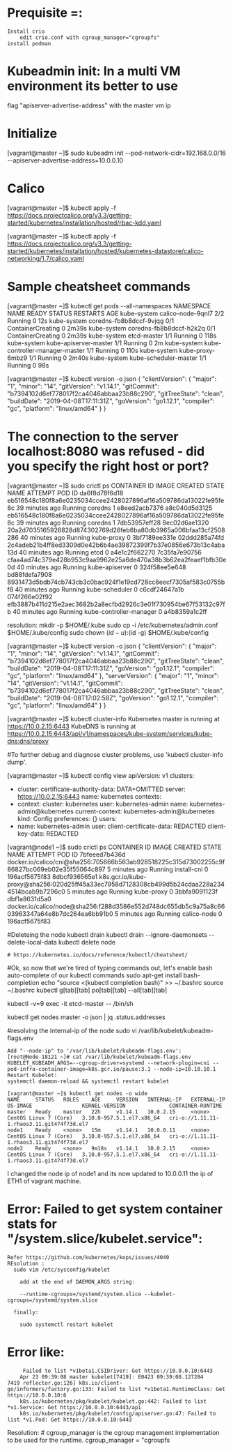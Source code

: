 # Prequisite =: 
    Install crio 
        edit crio.conf with cgroup_manager="cgroupfs"
    install podman 

# Kubeadmin init: In a multi VM environment its better to use
  flag "apiserver-advertise-address" with the master vm ip


# Initialize
  [vagrant@master ~]$ sudo kubeadm init --pod-network-cidr=192.168.0.0/16 --apiserver-advertise-address=10.0.0.10

# Calico
  [vagrant@master ~]$ kubectl apply -f https://docs.projectcalico.org/v3.3/getting-started/kubernetes/installation/hosted/rbac-kdd.yaml

  [vagrant@master ~]$ kubectl apply -f https://docs.projectcalico.org/v3.3/getting-started/kubernetes/installation/hosted/kubernetes-datastore/calico-networking/1.7/calico.yaml

# Sample cheatsheet commands

  [vagrant@master ~]$ kubectl get pods --all-namespaces
  NAMESPACE     NAME                             READY   STATUS              RESTARTS   AGE
  kube-system   calico-node-9qnl7                2/2     Running             0          12s
  kube-system   coredns-fb8b8dccf-9vjqg          0/1     ContainerCreating   0          2m39s
  kube-system   coredns-fb8b8dccf-h2k2q          0/1     ContainerCreating   0          2m39s
  kube-system   etcd-master                      1/1     Running             0          118s
  kube-system   kube-apiserver-master            1/1     Running             0          2m
  kube-system   kube-controller-manager-master   1/1     Running             0          110s
  kube-system   kube-proxy-6mbz9                 1/1     Running             0          2m40s
  kube-system   kube-scheduler-master            1/1     Running             0          98s

[vagrant@master ~]$ kubectl version -o json
{
  "clientVersion": {
    "major": "1",
    "minor": "14",
    "gitVersion": "v1.14.1",
    "gitCommit": "b7394102d6ef778017f2ca4046abbaa23b88c290",
    "gitTreeState": "clean",
    "buildDate": "2019-04-08T17:11:31Z",
    "goVersion": "go1.12.1",
    "compiler": "gc",
    "platform": "linux/amd64"
  }
}

# The connection to the server localhost:8080 was refused - did you specify the right host or port?

  [vagrant@master ~]$ sudo crictl ps 
  CONTAINER ID        IMAGE                                                              CREATED             STATE               NAME                      ATTEMPT             POD ID
  da6f8d78f6d18       eb516548c180f8a6e0235034ccee2428027896af16a509786da13022fe95fe8c   39 minutes ago      Running             coredns                   1                   e8eed2acb7376
  a8c040d5d3125       eb516548c180f8a6e0235034ccee2428027896af16a509786da13022fe95fe8c   39 minutes ago      Running             coredns                   1                   7db53957eff28
  8ec02d6ae1320       20a2d7035165926828d874302769d26feb6ba80db3965a006bfaa13cf2508286   40 minutes ago      Running             kube-proxy                0                   3bf7189ee331e
  02ddd285a74fd       2c4adeb21b4ff8ed3309d0e42b6b4ae39872399f7b37e0856e673b13c4aba13d   40 minutes ago      Running             etcd                      0                   a4e1c2f662270
  7c35fa7e90756       cfaa4ad74c379e428b953c9aa9962e25a6de470a38b3b62ea2feaef1bfb30e0d   40 minutes ago      Running             kube-apiserver            0                   324f58ee5e648
  bd88fdefa7908       8931473d5bdb74cb743cb3c0bac924f1e19cd728cc8eecf7305af583c0755bf8   40 minutes ago      Running             kube-scheduler            0                   c6cdf24647a1b
  074f266e02f92       efb3887b411d215e2aec3682b2a8ecfbd2926c3e01f730954be67f53132c97fb   40 minutes ago      Running             kube-controller-manager   0                   a4b8359a1c2ff


resolution:
  mkdir -p $HOME/.kube
  sudo cp -i /etc/kubernetes/admin.conf $HOME/.kube/config
  sudo chown $(id -u):$(id -g) $HOME/.kube/config

[vagrant@master ~]$ kubectl version -o json
{
  "clientVersion": {
    "major": "1",
    "minor": "14",
    "gitVersion": "v1.14.1",
    "gitCommit": "b7394102d6ef778017f2ca4046abbaa23b88c290",
    "gitTreeState": "clean",
    "buildDate": "2019-04-08T17:11:31Z",
    "goVersion": "go1.12.1",
    "compiler": "gc",
    "platform": "linux/amd64"
  },
  "serverVersion": {
    "major": "1",
    "minor": "14",
    "gitVersion": "v1.14.1",
    "gitCommit": "b7394102d6ef778017f2ca4046abbaa23b88c290",
    "gitTreeState": "clean",
    "buildDate": "2019-04-08T17:02:58Z",
    "goVersion": "go1.12.1",
    "compiler": "gc",
    "platform": "linux/amd64"
  }
}

[vagrant@master ~]$ kubectl cluster-info
  Kubernetes master is running at https://10.0.2.15:6443
  KubeDNS is running at https://10.0.2.15:6443/api/v1/namespaces/kube-system/services/kube-dns:dns/proxy


#To further debug and diagnose cluster problems, use 'kubectl cluster-info dump'.


[vagrant@master ~]$ kubectl config view
apiVersion: v1
clusters:
- cluster:
    certificate-authority-data: DATA+OMITTED
    server: https://10.0.2.15:6443
  name: kubernetes
contexts:
- context:
    cluster: kubernetes
    user: kubernetes-admin
  name: kubernetes-admin@kubernetes
current-context: kubernetes-admin@kubernetes
kind: Config
preferences: {}
users:
- name: kubernetes-admin
  user:
    client-certificate-data: REDACTED
    client-key-data: REDACTED


[vagrant@node1 ~]$ sudo crictl ps
CONTAINER ID        IMAGE                                                                                           CREATED             STATE               NAME                ATTEMPT             POD ID
7bfeeed7b436d       docker.io/calico/cni@sha256:705666b563ab928518225c315d73002255c9f86827bc069eb02e35f55064c897    5 minutes ago       Running             install-cni         0                   196acf5675f83
8dbcf936565e1       k8s.gcr.io/kube-proxy@sha256:020d25ff45a33ec7958d7128308cb499d5b24cdaa228a2344514bcab9b7296c0   5 minutes ago       Running             kube-proxy          0                   3bbfa9091123f
dbf1a8631d5a0       docker.io/calico/node@sha256:f288d3586e552d748dc655db5c9a75a8c6603963347a64e8b7dc264ea6bb91b0   5 minutes ago       Running             calico-node         0                   196acf5675f83


#Deleteing the node
    kubectl drain <node-name>
    kubectl drain <node-name> --ignore-daemonsets --delete-local-data
    kubectl delete node <node-name>


    # https://kubernetes.io/docs/reference/kubectl/cheatsheet/



#Ok, so now that we're tired of typing commands out, let's enable bash auto-complete of our kubectl commands
  sudo apt-get install bash-completion
  echo "source <(kubectl completion bash)" >> ~/.bashrc
  source ~/.bashrc
  kubectl g[tab][tab] po[tab][tab] --all[tab][tab]



  kubectl -v=9 exec -it etcd-master -- /bin/sh

  kubectl get nodes master -o json | jq .status.addresses


#resolving the internal-ip of the node
 sudo vi /var/lib/kubelet/kubeadm-flags.env

    Add "--node-ip" to '/var/lib/kubelet/kubeadm-flags.env':
    [root@Node-18121 ~]# cat /var/lib/kubelet/kubeadm-flags.env
    KUBELET_KUBEADM_ARGS=--cgroup-driver=systemd --network-plugin=cni --pod-infra-container-image=k8s.gcr.io/pause:3.1 --node-ip=10.10.10.1
    Restart Kubelet:
    systemctl daemon-reload && systemctl restart kubelet

    [vagrant@master ~]$ kubectl get nodes -o wide
    NAME     STATUS   ROLES    AGE     VERSION   INTERNAL-IP   EXTERNAL-IP   OS-IMAGE                KERNEL-VERSION              CONTAINER-RUNTIME
    master   Ready    master   22h     v1.14.1   10.0.2.15     <none>        CentOS Linux 7 (Core)   3.10.0-957.5.1.el7.x86_64   cri-o://1.11.11-1.rhaos3.11.git474f73d.el7
    node1    Ready    <none>   15m     v1.14.1   10.0.0.11     <none>        CentOS Linux 7 (Core)   3.10.0-957.5.1.el7.x86_64   cri-o://1.11.11-1.rhaos3.11.git474f73d.el7
    node2    Ready    <none>   9m18s   v1.14.1   10.0.2.15     <none>        CentOS Linux 7 (Core)   3.10.0-957.5.1.el7.x86_64   cri-o://1.11.11-1.rhaos3.11.git474f73d.el7

I changed the node ip of node1 and its now updated to 10.0.0.11 the ip of ETH1 of vagrant machine.

# Error: Failed to get system container stats for "/system.slice/kubelet.service":
    Refer https://github.com/kubernetes/kops/issues/4049
    REsolution :
      sudo vim /etc/sysconfig/kubelet

        add at the end of DAEMON_ARGS string:

        --runtime-cgroups=/systemd/system.slice --kubelet-cgroups=/systemd/system.slice

      finally:

        sudo systemctl restart kubelet
        
 # Error like:
         Failed to list *v1beta1.CSIDriver: Get https://10.0.0.10:6443
        Apr 23 09:39:08 master kubelet[7419]: E0423 09:39:08.127284    7419 reflector.go:126] k8s.io/client-                               go/informers/factory.go:133: Failed to list *v1beta1.RuntimeClass: Get https://10.0.0.10:6
        k8s.io/kubernetes/pkg/kubelet/kubelet.go:442: Failed to list *v1.Service: Get https://10.0.0.10:6443/api
        k8s.io/kubernetes/pkg/kubelet/config/apiserver.go:47: Failed to list *v1.Pod: Get https://10.0.0.10:6443
  Resolution:
       # cgroup_manager is the cgroup management implementation to be used
        for the runtime.
        cgroup_manager = "cgroupfs
